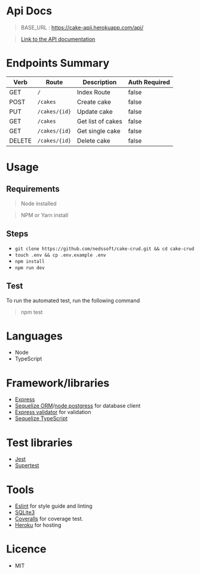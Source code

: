 # Api Docs

> BASE_URL : https://cake-apii.herokuapp.com/api/

> [Link to the API documentation](https://documenter.getpostman.com/view/4448465/Tzm6ncKU)


# Endpoints Summary

| Verb | Route | Description | Auth Required |
|------|-------|-------------|---------------|
|   GET   |  `/`      |   Index Route          |   false            |
|   POST   |  `/cakes`      |    Create  cake         |      false         |
|   PUT   |   `/cakes/{id}`    |    Update cake         |      false        |
|   GET   |   `/cakes` |        Get list of cakes        |    false           |
|   GET   |  `/cakes/{id}`      | Get single cake            |    false           |
|   DELETE   |  `/cakes/{id}`     |   Delete cake         |   false           |
            

# Usage  
## Requirements
  > Node installed

  > NPM or Yarn install

  ## Steps
  - `git clone https://github.com/nedssoft/cake-crud.git && cd cake-crud`
  - `touch .env && cp .env.example .env`
  - `npm install`
  - `npm run dev`

## Test
To run the automated test, run the following command

> npm test


# Languages
- Node
- TypeScript

# Framework/libraries
- [Express](https://expressjs.com/) 
- [Sequelize ORM](https://sequelize.org/)/[node postgress](https://www.npmjs.com/package/pg) for database client
- [Express validator](http://exss-validator.github.io/docs)  for validation
- [Sequelize TypeScript](https://www.npmjs.com/package/sequelize-typescript)

# Test libraries
- [Jest](https://jestjs.io/docs)
- [Supertest](https://www.npmjs.com/package/supertest)

# Tools
- [Eslint]() for style guide and linting
- [SQLite3]()
- [Coveralls]() for coverage test.
- [Heroku](https://heroku.com/) for hosting

# Licence
- MIT 
